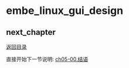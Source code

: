 # embe_linux_gui_design

## next_chapter

[返回目录](./SUMMARY.md)

直接开始下一节说明: [ch05-00.结语](./ch05.CONCLUSION.md)
